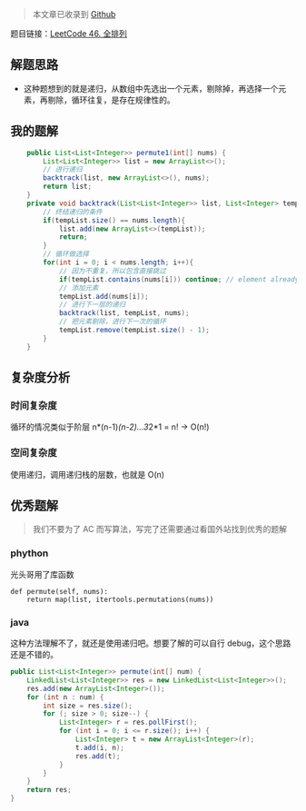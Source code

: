 > 本文章已收录到 [Github](https://github.com/lijd1995/JavaStudyCollections/tree/master/Algrithm)

题目链接：[LeetCode 46. 全排列](https://leetcode-cn.com/problems/permutations)

## 解题思路
- 这种题想到的就是递归，从数组中先选出一个元素，剔除掉，再选择一个元素，再剔除，循环往复，是存在规律性的。

## 我的题解
```java
    public List<List<Integer>> permute1(int[] nums) {
        List<List<Integer>> list = new ArrayList<>();
        // 进行递归
        backtrack(list, new ArrayList<>(), nums);
        return list;
    }
    private void backtrack(List<List<Integer>> list, List<Integer> tempList, int [] nums){
        // 终结递归的条件
        if(tempList.size() == nums.length){
            list.add(new ArrayList<>(tempList));
            return;
        } 
        // 循环做选择
        for(int i = 0; i < nums.length; i++){
            // 因为不重复，所以包含直接跳过
            if(tempList.contains(nums[i])) continue; // element already exists, skip
            // 添加元素
            tempList.add(nums[i]);
            // 进行下一层的递归
            backtrack(list, tempList, nums);
            // 把元素剔除，进行下一次的循环
            tempList.remove(tempList.size() - 1);
        }
    }
```
## 复杂度分析

### 时间复杂度
循环的情况类似于阶层 n*(n-1)*(n-2)...3*2*1 = n! -> O(n!)
### 空间复杂度
使用递归，调用递归栈的层数，也就是 O(n)

## 优秀题解

> 我们不要为了 AC 而写算法，写完了还需要通过看国外站找到优秀的题解
### phython
光头哥用了库函数
```phython
def permute(self, nums):
    return map(list, itertools.permutations(nums))
```

### java
这种方法理解不了，就还是使用递归吧。想要了解的可以自行 debug，这个思路还是不错的。
```java
public List<List<Integer>> permute(int[] num) {
    LinkedList<List<Integer>> res = new LinkedList<List<Integer>>();
    res.add(new ArrayList<Integer>());
    for (int n : num) {
        int size = res.size();
        for (; size > 0; size--) {
            List<Integer> r = res.pollFirst();
            for (int i = 0; i <= r.size(); i++) {
                List<Integer> t = new ArrayList<Integer>(r);
                t.add(i, n);
                res.add(t);
            }
        }
    }
    return res;
}
```

